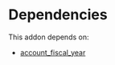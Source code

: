 # Dependencies

This addon depends on:

- [account_fiscal_year](../../odoo-bringout-oca-account-financial-tools-account_fiscal_year)
